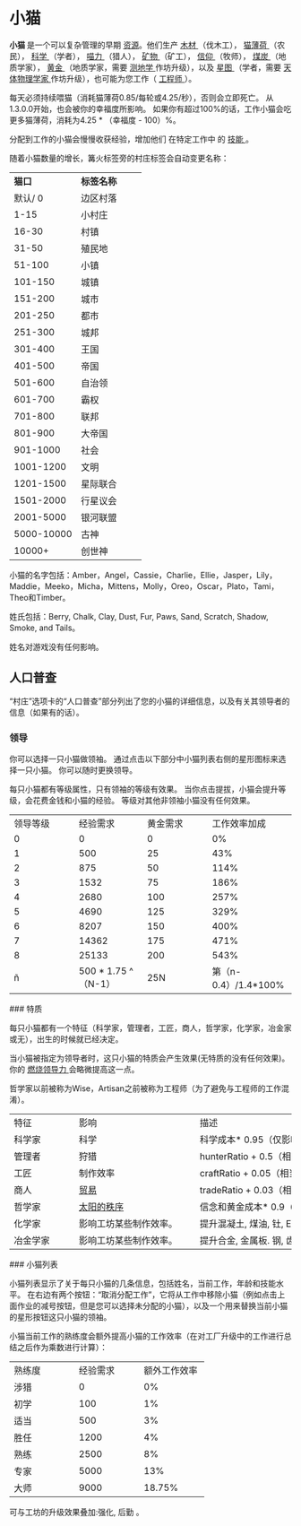 # 小猫
<div class="error">
</div>
<p>
	<strong>
				小猫
	</strong>
			是一个可以复杂管理的早期
	<a href="?file=003-资源大全/005-资源介绍">资源</a>。他们生产
	<a href="?file=003-资源大全/02-木材">
				木材
	</a>
			（伐木工），
	<a href="?file=003-资源大全/01-猫薄荷">
				猫薄荷
	</a>
			（农民），
	<a href="?file=003-资源大全/14-科学">
				科学
	</a>
			（学者），
	<a href="#">
				喵力
	</a>
			（猎人），
	<a href="#minerals">
				矿物
	</a>
			（矿工），
	<a href="?file=003-资源大全/16-信仰">
				信仰
	</a>
			（牧师），
	<a href="?file=003-资源大全/04-煤">
				煤炭
	</a>
			（地质学家），
	<a href="#Gold">
				黄金
	</a>
			（地质学家，需要
	<a href="#workshop#Geodesy">
				测地学
	</a>
			作坊升级），以及
	<a href="?file=003-资源大全/19-星图">
				星图
	</a>
			（学者，需要
	<a href="#workshop#Astrophysicists">
				天体物理学家
	</a>
			作坊升级），也可能为您工作（
	<a href="#engineer">
				工程师
	</a>
			）。
	<br style="clear:both">
</p>
<p>
			每天必须持续喂猫（消耗猫薄荷0.85/每轮或4.25/秒），否则会立即死亡。
			从1.3.0.0开始，也会被你的幸福度所影响。
			如果你有超过100%的话，工作小猫会吃更多猫薄荷，消耗为4.25 * （幸福度 - 100）%。
</p>
<p>
			分配到工作的小猫会慢慢收获经验，增加他们
			在特定工作中
			的
	<a href="#skill">
				技能
	</a>
			。
</p>
<p>
			随着小猫数量的增长，篝火标签旁的村庄标签会自动变更名称：
</p>
<p>
</p>
<table class="wikitable">
	<tbody>
		<tr>
			<td class="em">
				<span style="display: block; width: 100px">
                    <strong>猫口</strong>
				</span>
			</td>
			<td class="em">
				<span style="display: block; width: 100px">
                    <strong>标签名称</strong>
				</span>
			</td>
		</tr>
		<tr>
			<td>
						默认/ 0
			</td>
			<td>
						边区村落
			</td>
		</tr>
		<tr>
			<td>
						1-15
			</td>
			<td>
						小村庄
			</td>
		</tr>
		<tr>
			<td>
						16-30
			</td>
			<td>
						村镇
			</td>
		</tr>
		<tr>
			<td>
						31-50
			</td>
			<td>
						殖民地
			</td>
		</tr>
		<tr>
			<td>
						51-100
			</td>
			<td>
						小镇
			</td>
		</tr>
		<tr>
			<td>
						101-150
			</td>
			<td>
						城镇
			</td>
		</tr>
		<tr>
			<td>
						151-200
			</td>
			<td>
						城市
			</td>
		</tr>
		<tr>
			<td>
						201-250
			</td>
			<td>
						都市
			</td>
		</tr>
		<tr>
			<td>
						251-300
			</td>
			<td>
						城邦
			</td>
		</tr>
		<tr>
			<td>
						301-400
			</td>
			<td>
						王国
			</td>
		</tr>
		<tr>
			<td>
						401-500
			</td>
			<td>
						帝国
			</td>
		</tr>
		<tr>
			<td>
						501-600
			</td>
			<td>
						自治领
			</td>
		</tr>
		<tr>
			<td>
						601-700
			</td>
			<td>
						霸权
			</td>
		</tr>
		<tr>
			<td>
						701-800
			</td>
			<td>
						联邦
			</td>
		</tr>
		<tr>
			<td>
						801-900
			</td>
			<td>
						大帝国
			</td>
		</tr>
		<tr>
			<td>
						901-1000
			</td>
			<td>
						社会
			</td>
		</tr>
		<tr>
			<td>
						1001-1200
			</td>
			<td>
						文明
			</td>
		</tr>
		<tr>
			<td>
						1201-1500
			</td>
			<td>
						星际联合
			</td>
		</tr>
		<tr>
			<td>
						1501-2000
			</td>
			<td>
						行星议会
			</td>
		</tr>
		<tr>
			<td>
						2001-5000
			</td>
			<td>
						银河联盟
			</td>
		</tr>
		<tr>
			<td>
						5000-10000
			</td>
			<td>
						古神
			</td>
		</tr>
		<tr>
			<td>
						10000+
			</td>
			<td>
						创世神
			</td>
		</tr>
	</tbody>
</table>
<p>
			小猫的名字包括：Amber，Angel，Cassie，Charlie，Ellie，Jasper，Lily，Maddie，Meeko，Micha，Mittens，Molly，Oreo，Oscar，Plato，Tami，Theo和Timber。
</p>
<p>
			姓氏包括：Berry, Chalk, Clay, Dust, Fur, Paws, Sand, Scratch, Shadow, Smoke, and Tails。
</p>
<p>
			姓名对游戏没有任何影响。
</p>
<p style="float:right;margin:6px">
</p>

## 人口普查


<p>
“村庄”选项卡的“人口普查”部分列出了您的小猫的详细信息，以及有关其领导者的信息（如果有的话）。
</p>

### 领导
<p>
  你可以选择一只小猫做领袖。
  通过点击以下部分中小猫列表右侧的星形图标来选择一只小猫。
  你可以随时更换领导。
</p>
<p>
  每只小猫都有等级属性，只有领袖的等级有效果。
  当你点击提拔，小猫会提升等级，会花费金钱和小猫的经验。
  等级对其他非领袖小猫没有任何效果。
</p>
<table class="wikitable">
 <tbody>
   <tr>
 <td>
<span style="display: block; width: 100px">
   领导等级
 </td>
 <td>
<span style="display: block; width: 100px">
   经验需求
 </td>
 <td>
<span style="display: block; width: 100px">
   黄金需求
 </td>
 <td>
<span style="display: block; width: 100px">
   工作效率加成
 </td>
   </tr>
   <tr>
 <td>
   0
 </td>
 <td>
   0
 </td>
 <td>
   0
 </td>
 <td>
   0%
 </td>
   </tr>
   <tr>
 <td>
   1
 </td>
 <td>
   500
 </td>
 <td>
   25
 </td>
 <td>
   43%
 </td>
   </tr>
   <tr>
 <td>
   2
 </td>
 <td>
   875
 </td>
 <td>
   50
 </td>
 <td>
   114%
 </td>
   </tr>
   <tr>
 <td>
   3
 </td>
 <td>
   1532
 </td>
 <td>
   75
 </td>
 <td>
   186%
 </td>
   </tr>
   <tr>
 <td>
   4
 </td>
 <td>
   2680
 </td>
 <td>
   100
 </td>
 <td>
   257%
 </td>
   </tr>
   <tr>
 <td>
   5
 </td>
 <td>
   4690
 </td>
 <td>
   125
 </td>
 <td>
   329%
 </td>
   </tr>
   <tr>
 <td>
   6
 </td>
 <td>
   8207
 </td>
 <td>
   150
 </td>
 <td>
   400%
 </td>
   </tr>
   <tr>
 <td>
   7
 </td>
 <td>
   14362
 </td>
 <td>
   175
 </td>
 <td>
   471%
 </td>
   </tr>
   <tr>
 <td>
   8
 </td>
 <td>
   25133
 </td>
 <td>
   200
 </td>
 <td>
   543%
 </td>
   </tr>
   <tr>
 <td>
   ñ
 </td>
 <td>
   500 * 1.75 ^（N-1）
 </td>
 <td>
   25N
 </td>
 <td>
   第（n-0.4）/1.4*100%
 </td>
   </tr>
 </tbody>
</table>
<p></p>
### 特质
<p>
  每只小猫都有一个特征（科学家，管理者，工匠，商人，哲学家，化学家，冶金家或无），出生的时候就已经决定。
</p>
<p>
  当小猫被指定为领导者时，这只小猫的特质会产生效果(无特质的没有任何效果)。
  你的
 <a href="#Paragon">
    燃烧领导力
 </a>
  会略微提高这一点。
</p>
<p>
  哲学家以前被称为Wise，Artisan之前被称为工程师（为了避免与工程师的工作混淆）。
</p>
<p>
</p>
<table class="wikitable">
 <tbody>
   <tr>
 <td>
<span style="display: block; width: 100px">
   特征
 </td>
 <td>
 影响
<span style="display: block; width: 200px">
 </td>
 <td style="text-align: left; ">
 描述
<span style="display: block; width: 700px">
 </td>
   </tr>
   <tr>
 <td>
 科学家
 </td>
 <td colspan="1">
   科学
 </td>
 <td style="text-align: left; ">
 科学成本* 0.95（仅影响技术和车间升级的科学价格，而不影响建筑物，空间建筑或工艺）
 </td>
   </tr>
   <tr>
 <td>
 管理者
 </td>
 <td colspan="1">
 狩猎
 </td>
 <td style="text-align: left; ">
 hunterRatio + 0.5（相当于
<a href="#workshop#Nanosuits">
   Nanosuits
</a>
 车间升级）
 </td>
   </tr>
   <tr>
 <td>
 工匠
 </td>
 <td colspan="1">
 制作效率
 </td>
 <td style="text-align: left; ">
 craftRatio + 0.05（相当于
<a href="#Buildings#Factory">
   工厂
</a>
 制作的奖励
 ）
 </td>
   </tr>
   <tr>
 <td>
 商人
 </td>
 <td colspan="1">
<a href="?file=001-猫咪百科/05-贸易">
   贸易
</a>
 </td>
 <td style="text-align: left; ">
 tradeRatio + 0.03（相当于两个
<a href="#Buildings#Tradepost">
   Tradeposts
</a>
 ）
 </td>
   </tr>
   <tr>
 <td>
 哲学家
 </td>
 <td colspan="1">
<a href="#Religion#Order_of_the_Sun">
   太阳的秩序
</a>
 </td>
 <td style="text-align: left; ">
 信念和黄金成本* 0.9（信念＆黄金成本-10%）
 </td>
   </tr>
   <tr>
 <td>
 化学家
 </td>
 <td colspan="1">
 影响工坊某些制作效率。
 </td>
 <td style="text-align: left; ">
 提升混凝土, 煤油, 钍, E合金的制作效率, 效果为+0.075
 </td>
   </tr>
   <tr>
 <td>
 冶金学家
 </td>
 <td colspan="1">
 影响工坊某些制作效率。
 </td>
 <td style="text-align: left; ">	 
 提升合金, 金属板. 钢, 齿轮的制作效率, 效果为+0.1	   
 </td>
   </tr>
 </tbody>
</table>
<p></p>
### 小猫列表


<p>
  小猫列表显示了关于每只小猫的几条信息，包括姓名，当前工作，年龄和技能水平。
  在右边有两个按钮：“取消分配工作”，它将从工作中移除小猫（例如点击上面作业的减号按钮，但是您可以选择未分配的小猫），以及一个用来替换当前小猫的星形按钮这只小猫的领袖。
</p>
<p>
  小猫当前工作的熟练度会额外提高小猫的工作效率（在对工厂升级中的工作进行总结之后作为乘数进行计算）：
</p>
<p>
</p>
<table class="wikitable">
 <tbody>
   <tr>
 <td>
<span style="display: block; width: 100px">
   熟练度
 </td>
 <td>
<span style="display: block; width: 100px">
  经验需求
 </td>
 <td>
<span style="display: block; width: 100px">
   额外工作效率
 </td>
   </tr>
   <tr>
 <td>
 涉猎
 </td>
 <td>
   0
 </td>
 <td>
   0%
 </td>
   </tr>
   <tr>
 <td>
 初学
 </td>
 <td>
   100
 </td>
 <td>
   1%
 </td>
   </tr>
   <tr>
 <td>
 适当
 </td>
 <td>
   500
 </td>
 <td>
   3%
 </td>
   </tr>
   <tr>
 <td>
 胜任
 </td>
 <td>
   1200
 </td>
 <td>
   4%
 </td>
   </tr>
   <tr>
 <td>
 熟练
 </td>
 <td>
   2500
 </td>
 <td>
   8%
 </td>
   </tr>
   <tr>
 <td>
 专家
 </td>
 <td>
   5000
 </td>
 <td>
   13%
 </td>
   </tr>
   <tr>
 <td>
 大师
 </td>
 <td>
   9000
 </td>
 <td>
   18.75%
 </td>
   </tr>
 </tbody>
</table>
<p>
</p>
<p>
  可与工坊的升级效果叠加:强化, 后勤 。
</p>

